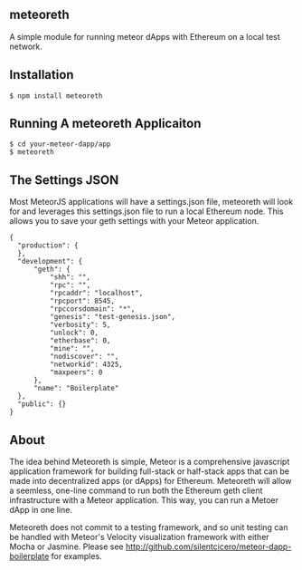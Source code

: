 ## meteoreth
A simple module for running meteor dApps with Ethereum on a local test network.

## Installation

    $ npm install meteoreth
  
## Running A meteoreth Applicaiton

    $ cd your-meteor-dapp/app
    $ meteoreth
  
## The Settings JSON
Most MeteorJS applications will have a settings.json file, meteoreth will look for and leverages this settings.json file to run a local Ethereum node. This allows you to save your geth settings with your Meteor application.

    {
      "production": {
      },
      "development": {
          "geth": {
              "shh": "",
              "rpc": "",
              "rpcaddr": "localhost",
              "rpcport": 8545,
              "rpccorsdomain": "*",
              "genesis": "test-genesis.json",
              "verbosity": 5,
              "unlock": 0,
              "etherbase": 0,
              "mine": "",
              "nodiscover": "",
              "networkid": 4325,
              "maxpeers": 0
          },
          "name": "Boilerplate"
      },
      "public": {}
    }
  
## About
The idea behind Meteoreth is simple, Meteor is a comprehensive javascript application framework for building full-stack or half-stack apps that can be made into decentralized apps (or dApps) for Ethereum. Meteoreth will allow a seemless, one-line command to run both the Ethereum geth client infrastructure with a Meteor application. This way, you can run a Metoer dApp in one line.

Meteoreth does not commit to a testing framework, and so unit testing can be handled with Meteor's Velocity visualization framework with either Mocha or Jasmine. Please see http://github.com/silentcicero/meteor-dapp-boilerplate for examples.
